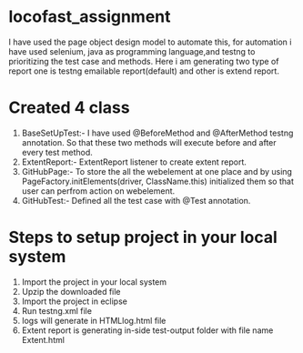 # locofast_assignment


I have used the page object design model to automate this, for automation i have used selenium, java as programming language,and testng to prioritizing the test case and methods. Here i am generating two type of report one is testng emailable report(default) and other is extend report.



# Created 4 class 
  1. BaseSetUpTest:- I have used @BeforeMethod and @AfterMethod testng annotation. So that these two methods will execute before and after every test method.
  2. ExtentReport:- ExtentReport listener to create extent report.
  3. GitHubPage:- To store the all the webelement at one place and by using PageFactory.initElements(driver, ClassName.this) initialized them so that user can            perfrom action on webelement.
  4. GitHubTest:- Defined all the test case with @Test annotation.




# Steps to setup project in your local system
  1. Import the project in your local system
  2. Upzip the downloaded file
  3. Import the project in eclipse
  4. Run testng.xml file
  5. logs will generate in HTMLlog.html file 
  6. Extent report is generating in-side test-output folder with file name Extent.html
 

